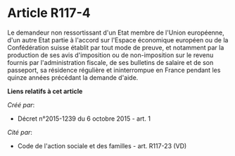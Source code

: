# Article R117-4

Le demandeur non ressortissant d'un Etat membre de l'Union européenne, d'un autre Etat partie à l'accord sur l'Espace
économique européen ou de la Confédération suisse établit par tout mode de preuve, et notamment par la production de ses avis
d'imposition ou de non-imposition sur le revenu fournis par l'administration fiscale, de ses bulletins de salaire et de son
passeport, sa résidence régulière et ininterrompue en France pendant les quinze années précédant la demande d'aide.

**Liens relatifs à cet article**

_Créé par_:

  - Décret n°2015-1239 du 6 octobre 2015 - art. 1

_Cité par_:

  - Code de l'action sociale et des familles - art. R117-23 (VD)
